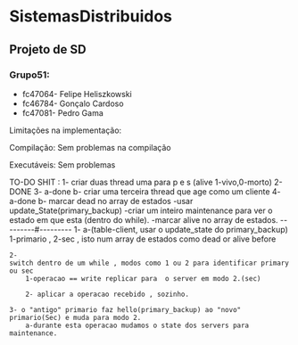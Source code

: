 # SistemasDistribuidos
## Projeto de SD 
### Grupo51:

* fc47064- Felipe Heliszkowski
* fc46784- Gonçalo Cardoso
* fc47081- Pedro Gama

Limitações na implementação:


Compilação: Sem problemas na compilação

Executáveis: Sem problemas


TO-DO SHIT :
    1- criar duas thread uma para p e s
    (alive 1-vivo,0-morto)
    2- DONE
    3-
        a-done
        b- criar uma terceira thread que age como um cliente
    4-
        a-done
        b- marcar dead no array de estados
            -usar update_State(primary_backup)
            -criar um inteiro maintenance para ver o estado em que esta (dentro do while).
            -marcar alive no array de estados.
---------#---------
    1-
        a-(table-client, usar o update_state do primary_backup)
        1-primario , 2-sec , isto num array de estados como dead or alive before

    2-
    switch dentro de um while , modos como 1 ou 2 para identificar primary ou sec
        1-operacao == write replicar para  o server em modo 2.(sec)

        2- aplicar a operacao recebido , sozinho.

    3- o "antigo" primario faz hello(primary_backup) ao "novo" primario(Sec) e muda para modo 2.
        a-durante esta operacao mudamos o state dos servers para maintenance.

